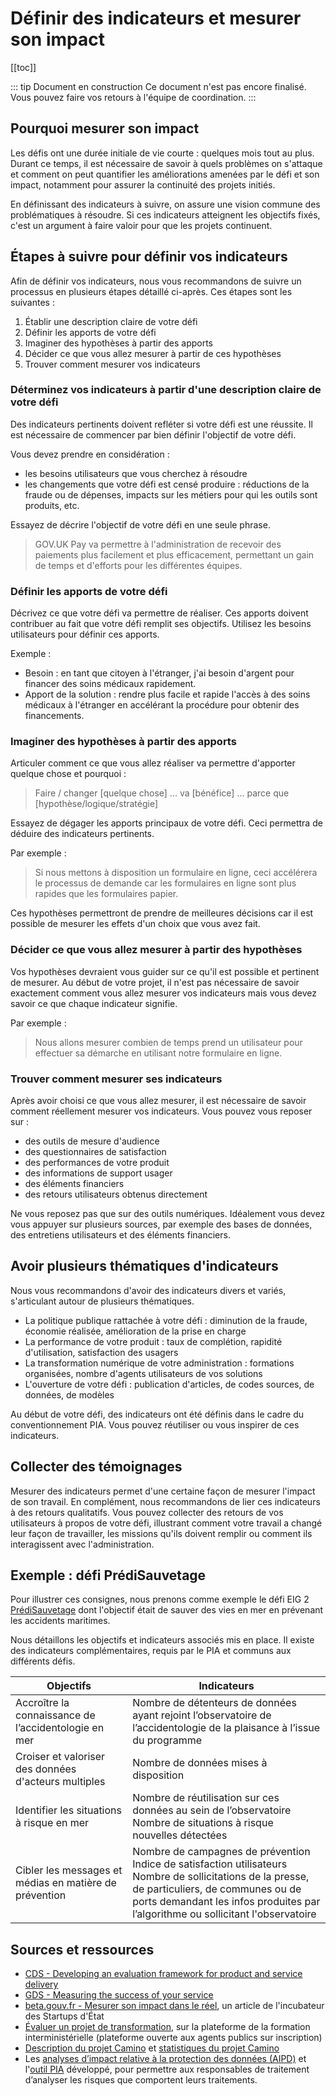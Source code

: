 # Définir des indicateurs et mesurer son impact

[[toc]]

::: tip Document en construction
Ce document n'est pas encore finalisé. Vous pouvez faire vos retours à l'équipe de coordination.
:::

## Pourquoi mesurer son impact
Les défis ont une durée initiale de vie courte : quelques mois tout au plus. Durant ce temps, il est nécessaire de savoir à quels problèmes on s'attaque et comment on peut quantifier les améliorations amenées par le défi et son impact, notamment pour assurer la continuité des projets initiés.

En définissant des indicateurs à suivre, on assure une vision commune des problématiques à résoudre. Si ces indicateurs atteignent les objectifs fixés, c'est un argument à faire valoir pour que les projets continuent.

## Étapes à suivre pour définir vos indicateurs
Afin de définir vos indicateurs, nous vous recommandons de suivre un processus en plusieurs étapes détaillé ci-après. Ces étapes sont les suivantes :

1. Établir une description claire de votre défi
2. Définir les apports de votre défi
3. Imaginer des hypothèses à partir des apports
4. Décider ce que vous allez mesurer à partir de ces hypothèses
5. Trouver comment mesurer vos indicateurs

### Déterminez vos indicateurs à partir d'une description claire de votre défi
Des indicateurs pertinents doivent refléter si votre défi est une réussite. Il est nécessaire de commencer par bien définir l'objectif de votre défi.

Vous devez prendre en considération :
- les besoins utilisateurs que vous cherchez à résoudre
- les changements que votre défi est censé produire : réductions de la fraude ou de dépenses, impacts sur les métiers pour qui les outils sont produits, etc.

Essayez de décrire l'objectif de votre défi en une seule phrase.

> GOV.UK Pay va permettre à l'administration de recevoir des paiements plus facilement et plus efficacement, permettant un gain de temps et d'efforts pour les différentes équipes.

### Définir les apports de votre défi
Décrivez ce que votre défi va permettre de réaliser. Ces apports doivent contribuer au fait que votre défi remplit ses objectifs. Utilisez les besoins utilisateurs pour définir ces apports.

Exemple :
- Besoin : en tant que citoyen à l'étranger, j'ai besoin d'argent pour financer des soins médicaux rapidement.
- Apport de la solution : rendre plus facile et rapide l'accès à des soins médicaux à l'étranger en accélérant la procédure pour obtenir des financements.

### Imaginer des hypothèses à partir des apports
Articuler comment ce que vous allez réaliser va permettre d'apporter quelque chose et pourquoi :

> Faire / changer [quelque chose] ... va [bénéfice] ... parce que [hypothèse/logique/stratégie]

Essayez de dégager les apports principaux de votre défi. Ceci permettra de déduire des indicateurs pertinents.

Par exemple :
> Si nous mettons à disposition un formulaire en ligne, ceci accélérera le processus de demande car les formulaires en ligne sont plus rapides que les formulaires papier.

Ces hypothèses permettront de prendre de meilleures décisions car il est possible de mesurer les effets d'un choix que vous avez fait.

### Décider ce que vous allez mesurer à partir des hypothèses
Vos hypothèses devraient vous guider sur ce qu'il est possible et pertinent de mesurer. Au début de votre projet, il n'est pas nécessaire de savoir exactement comment vous allez mesurer vos indicateurs mais vous devez savoir ce que chaque indicateur signifie.

Par exemple :
> Nous allons mesurer combien de temps prend un utilisateur pour effectuer sa démarche en utilisant notre formulaire en ligne.
> 

### Trouver comment mesurer ses indicateurs
Après avoir choisi ce que vous allez mesurer, il est nécessaire de savoir comment réellement mesurer vos indicateurs. Vous pouvez vous reposer sur :

- des outils de mesure d'audience
- des questionnaires de satisfaction
- des performances de votre produit
- des informations de support usager
- des éléments financiers
- des retours utilisateurs obtenus directement

Ne vous reposez pas que sur des outils numériques. Idéalement vous devez vous appuyer sur plusieurs sources, par exemple des bases de données, des entretiens utilisateurs et des éléments financiers.

## Avoir plusieurs thématiques d'indicateurs
Nous vous recommandons d'avoir des indicateurs divers et variés, s'articulant autour de plusieurs thématiques.

- La politique publique rattachée à votre défi : diminution de la fraude, économie réalisée, amélioration de la prise en charge
- La performance de votre produit : taux de complétion, rapidité d'utilisation, satisfaction des usagers
- La transformation numérique de votre administration : formations organisées, nombre d'agents utilisateurs de vos solutions
- L'ouverture de votre défi : publication d'articles, de codes sources, de données, de modèles

Au début de votre défi, des indicateurs ont été définis dans le cadre du conventionnement PIA. Vous pouvez réutiliser ou vous inspirer de ces indicateurs.

## Collecter des témoignages
Mesurer des indicateurs permet d'une certaine façon de mesurer l'impact de son travail. En complément, nous recommandons de lier ces indicateurs à des retours qualitatifs. Vous pouvez collecter des retours de vos utilisateurs à propos de votre défi, illustrant comment votre travail a changé leur façon de travailler, les missions qu'ils doivent remplir ou comment ils interagissent avec l'administration.

## Exemple : défi PrédiSauvetage
Pour illustrer ces consignes, nous prenons comme exemple le défi EIG 2 [PrédiSauvetage](https://entrepreneur-interet-general.etalab.gouv.fr/defis/2018/donneesauvetagemaritime.html) dont l'objectif était de sauver des vies en mer en prévenant les accidents maritimes.

Nous détaillons les objectifs et indicateurs associés mis en place. Il existe des indicateurs complémentaires, requis par le PIA et communs aux différents défis.

| Objectifs | Indicateurs |
|----|-----|
| Accroître la connaissance de l’accidentologie en mer | Nombre de détenteurs de données ayant rejoint l’observatoire de l’accidentologie de la plaisance à l’issue du programme |
| Croiser et valoriser des données d'acteurs multiples | Nombre de données mises à disposition |
| Identifier les situations à risque en mer | Nombre de réutilisation sur ces données au sein de l’observatoire<br> Nombre de situations à risque nouvelles détectées |
| Cibler les messages et médias en matière de prévention | Nombre de campagnes de prévention<br>Indice de satisfaction utilisateurs<br>Nombre de sollicitations de la presse, de particuliers, de communes ou de ports demandant les infos produites par l’algorithme ou sollicitant l'observatoire |

## Sources et ressources
- [CDS - Developing an evaluation framework for product and service delivery
](https://digital.canada.ca/2019/06/13/developing-an-evaluation-framework-for-product-and-service-delivery/)
- [GDS - Measuring the success of your service
](https://www.gov.uk/service-manual/measuring-success/measuring-the-success-of-your-service)
- [beta.gouv.fr - Mesurer son impact dans le réel](https://beta.gouv.fr/alpha/mooc/sequence-3-mesurer-impact.html), un article de l'incubateur des Startups d'État
- [Évaluer un projet de transformation](https://eformation.fonction-publique.gouv.fr/course/view.php?id=14), sur la plateforme de la formation interministérielle (plateforme ouverte aux agents publics sur inscription)
- [Description du projet Camino](https://camino.beta.gouv.fr/a-propos) et [statistiques du projet Camino](https://camino.beta.gouv.fr/statistiques)
- Les [analyses d’impact relative à la protection des données (AIPD)](https://www.cnil.fr/fr/RGPD-analyse-impact-protection-des-donnees-pia) et l'[outil PIA](https://www.cnil.fr/fr/outil-pia-telechargez-et-installez-le-logiciel-de-la-cnil) développé, pour permettre aux responsables de traitement d’analyser les risques que comportent leurs traitements.

